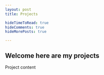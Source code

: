 ```yaml
---
layout: post
title: Projects

hideTimeToRead: true
hideComments: true
hideMorePosts: true

---
```




## Welcome here are my projects


Project content